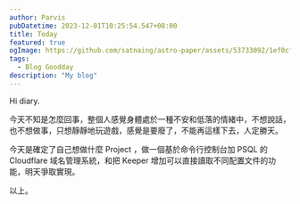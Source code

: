```yaml
---
author: Parvis
pubDatetime: 2023-12-01T10:25:54.547+08:00
title: Today 
featured: true
ogImage: https://github.com/satnaing/astro-paper/assets/53733092/1ef0cf03-8137-4d67-ac81-84a032119e3a
tags:
  - Blog Goodday
description: "My blog"
---
```


Hi diary.    

今天不知是怎麼回事，整個人感覺身體處於一種不安和低落的情緒中，不想說話，也不想做事，只想靜靜地玩遊戲，感覺是要廢了，不能再這樣下去，人定勝天。     

今天是確定了自己想做什麼 Project ，做一個基於命令行控制台加 PSQL 的 Cloudflare 域名管理系統，和把 Keeper 增加可以直接讀取不同配置文件的功能，明天爭取實現。     

以上。   
